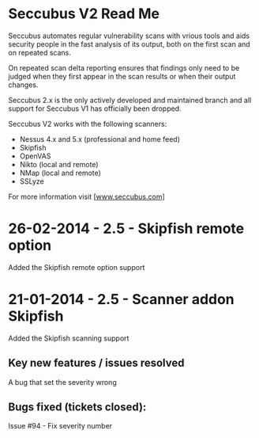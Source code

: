 Seccubus V2 Read Me
===================
Seccubus automates regular vulnerability scans with vrious tools and aids 
security people in the fast analysis of its output, both on the first scan and 
on repeated scans.

On repeated scan delta reporting ensures that findings only need to be judged 
when they first appear in the scan results or when their output changes.

Seccubus 2.x is the only actively developed and maintained branch and all support 
for Seccubus V1 has officially been dropped. 

Seccubus V2 works with the following scanners:
* Nessus 4.x and 5.x (professional and home feed)
* Skipfish
* OpenVAS
* Nikto (local and remote)
* NMap (local and remote)
* SSLyze

For more information visit [www.seccubus.com]

26-02-2014 - 2.5 - Skipfish remote option
============================================
Added the Skipfish remote option support

21-01-2014 - 2.5 - Scanner addon Skipfish
============================================
Added the Skipfish scanning support

Key new features / issues resolved
----------------------------------
A bug that set the severity wrong 

Bugs fixed (tickets closed):
----------------------------
Issue #94 - Fix severity number

